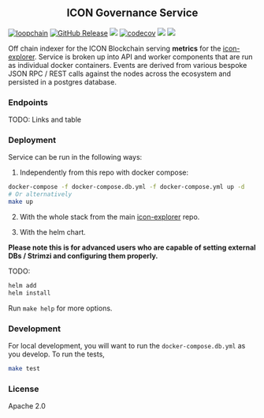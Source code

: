 <p align="center">
  <h2 align="center">ICON Governance Service</h2>
</p>

[![loopchain](https://img.shields.io/badge/ICON-API-blue?logoColor=white&logo=icon&labelColor=31B8BB)](https://shields.io) [![GitHub Release](https://img.shields.io/github/release/geometry-labs/icon-metrics.svg?style=flat)]() ![](https://github.com/geometry-labs/icon-metrics/workflows/push-main/badge.svg?branch=main) [![codecov](https://codecov.io/gh/geometry-labs/icon-metrics/branch/main/graph/badge.svg)](https://codecov.io/gh/geometry-labs/icon-metrics) ![](https://img.shields.io/docker/pulls/geometrylabs/icon-metrics-api.svg) ![](https://img.shields.io/github/license/geometry-labs/icon-metrics)

Off chain indexer for the ICON Blockchain serving **metrics** for the [icon-explorer](https://github.com/geometry-labs/icon-explorer). Service is broken up into API and worker components that are run as individual docker containers. Events are derived from various bespoke JSON RPC / REST calls against the nodes across the ecosystem and persisted in a postgres database.

### Endpoints

TODO: Links and table

### Deployment

Service can be run in the following ways:

1. Independently from this repo with docker compose:
```bash
docker-compose -f docker-compose.db.yml -f docker-compose.yml up -d
# Or alternatively
make up
```

2. With the whole stack from the main [icon-explorer]() repo.

3. With the helm chart.

**Please note this is for advanced users who are capable of setting external DBs / Strimzi and configuring them properly.**

TODO:

```bash
helm add
helm install
```

Run `make help` for more options.

### Development

For local development, you will want to run the `docker-compose.db.yml` as you develop. To run the tests,

```bash
make test
```

### License

Apache 2.0
